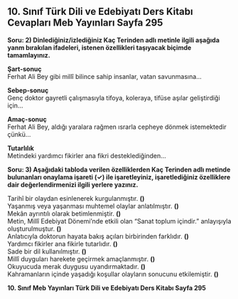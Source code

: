 ## 10. Sınıf Türk Dili ve Edebiyatı Ders Kitabı Cevapları Meb Yayınları Sayfa 295

**Soru: 2) Dinlediğiniz/izlediğiniz Kaç Terinden adlı metinle ilgili aşağıda yanm bırakılan ifadeleri, istenen özellikleri taşıyacak biçimde tamamlayınız.**

**Şart-sonuç**  
 Ferhat Ali Bey gibi millî bilince sahip insanlar, vatan savunmasına…

**Sebep-sonuç**  
 Genç doktor gayretli çalışmasıyla tifoya, koleraya, tifüse aşılar geliştirdiği için…

**Amaç-sonuç**  
 Ferhat Ali Bey, aldığı yaralara rağmen ısrarla cepheye dönmek istemektedir çünkü…

**Tutarlılık**  
 Metindeki yardımcı fikirler ana fikri desteklediğinden…

**Soru: 3) Aşağıdaki tabloda verilen özelliklerden Kaç Terinden adlı metinde bulunanları onaylama işareti (✓) ile işaretleyiniz, işaretlediğiniz özelliklere dair değerlendirmenizi ilgili yerlere yazınız.**

Tarihî bir olaydan esinlenerek kurgulanmıştır. **()**  
 Yaşanmış veya yaşanması muhtemel olaylar anlatılmıştır. **()**  
 Mekân ayrıntılı olarak betimlenmiştir. **()**  
 Metin, Millî Edebiyat Dönemi’nde etkili olan “Sanat toplum içindir.” anlayışıyla oluşturulmuştur. **()**  
 Anlatıcıyla doktorun hayata bakış açıları birbirinden farklıdır. **()**  
 Yardımcı fikirler ana fikirle tutarlıdır. **()**  
 Sade bir dil kullanılmıştır. **()**  
 Millî duyguları harekete geçirmek amaçlanmıştır. **()**  
 Okuyucuda merak duygusu uyandırmaktadır. **()**  
 Kahramanların içinde yaşadığı koşullar olayların sonucunu etkilemiştir. **()**

**10. Sınıf Meb Yayınları Türk Dili ve Edebiyatı Ders Kitabı Sayfa 295**